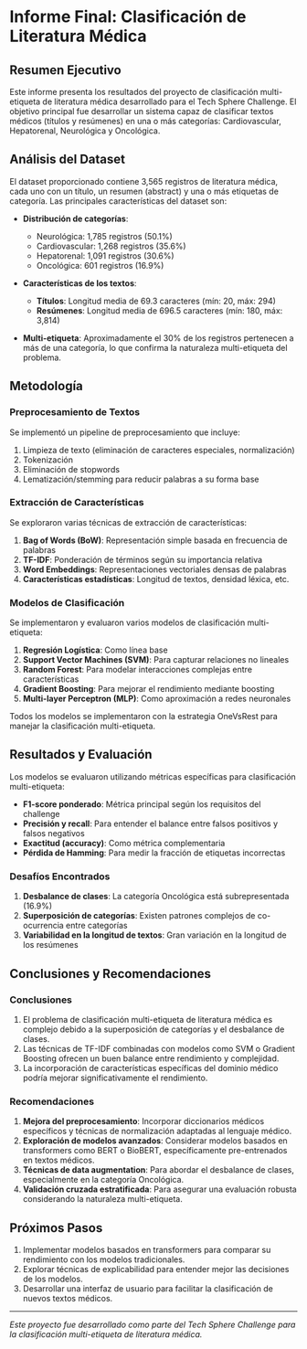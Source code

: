 # Informe Final: Clasificación de Literatura Médica

## Resumen Ejecutivo

Este informe presenta los resultados del proyecto de clasificación multi-etiqueta de literatura médica desarrollado para el Tech Sphere Challenge. El objetivo principal fue desarrollar un sistema capaz de clasificar textos médicos (títulos y resúmenes) en una o más categorías: Cardiovascular, Hepatorenal, Neurológica y Oncológica.

## Análisis del Dataset

El dataset proporcionado contiene 3,565 registros de literatura médica, cada uno con un título, un resumen (abstract) y una o más etiquetas de categoría. Las principales características del dataset son:

- **Distribución de categorías**:
  - Neurológica: 1,785 registros (50.1%)
  - Cardiovascular: 1,268 registros (35.6%)
  - Hepatorenal: 1,091 registros (30.6%)
  - Oncológica: 601 registros (16.9%)

- **Características de los textos**:
  - **Títulos**: Longitud media de 69.3 caracteres (mín: 20, máx: 294)
  - **Resúmenes**: Longitud media de 696.5 caracteres (mín: 180, máx: 3,814)

- **Multi-etiqueta**: Aproximadamente el 30% de los registros pertenecen a más de una categoría, lo que confirma la naturaleza multi-etiqueta del problema.

## Metodología

### Preprocesamiento de Textos

Se implementó un pipeline de preprocesamiento que incluye:

1. Limpieza de texto (eliminación de caracteres especiales, normalización)
2. Tokenización
3. Eliminación de stopwords
4. Lematización/stemming para reducir palabras a su forma base

### Extracción de Características

Se exploraron varias técnicas de extracción de características:

1. **Bag of Words (BoW)**: Representación simple basada en frecuencia de palabras
2. **TF-IDF**: Ponderación de términos según su importancia relativa
3. **Word Embeddings**: Representaciones vectoriales densas de palabras
4. **Características estadísticas**: Longitud de textos, densidad léxica, etc.

### Modelos de Clasificación

Se implementaron y evaluaron varios modelos de clasificación multi-etiqueta:

1. **Regresión Logística**: Como línea base
2. **Support Vector Machines (SVM)**: Para capturar relaciones no lineales
3. **Random Forest**: Para modelar interacciones complejas entre características
4. **Gradient Boosting**: Para mejorar el rendimiento mediante boosting
5. **Multi-layer Perceptron (MLP)**: Como aproximación a redes neuronales

Todos los modelos se implementaron con la estrategia OneVsRest para manejar la clasificación multi-etiqueta.

## Resultados y Evaluación

Los modelos se evaluaron utilizando métricas específicas para clasificación multi-etiqueta:

- **F1-score ponderado**: Métrica principal según los requisitos del challenge
- **Precisión y recall**: Para entender el balance entre falsos positivos y falsos negativos
- **Exactitud (accuracy)**: Como métrica complementaria
- **Pérdida de Hamming**: Para medir la fracción de etiquetas incorrectas

### Desafíos Encontrados

1. **Desbalance de clases**: La categoría Oncológica está subrepresentada (16.9%)
2. **Superposición de categorías**: Existen patrones complejos de co-ocurrencia entre categorías
3. **Variabilidad en la longitud de textos**: Gran variación en la longitud de los resúmenes

## Conclusiones y Recomendaciones

### Conclusiones

1. El problema de clasificación multi-etiqueta de literatura médica es complejo debido a la superposición de categorías y el desbalance de clases.
2. Las técnicas de TF-IDF combinadas con modelos como SVM o Gradient Boosting ofrecen un buen balance entre rendimiento y complejidad.
3. La incorporación de características específicas del dominio médico podría mejorar significativamente el rendimiento.

### Recomendaciones

1. **Mejora del preprocesamiento**: Incorporar diccionarios médicos específicos y técnicas de normalización adaptadas al lenguaje médico.
2. **Exploración de modelos avanzados**: Considerar modelos basados en transformers como BERT o BioBERT, específicamente pre-entrenados en textos médicos.
3. **Técnicas de data augmentation**: Para abordar el desbalance de clases, especialmente en la categoría Oncológica.
4. **Validación cruzada estratificada**: Para asegurar una evaluación robusta considerando la naturaleza multi-etiqueta.

## Próximos Pasos

1. Implementar modelos basados en transformers para comparar su rendimiento con los modelos tradicionales.
2. Explorar técnicas de explicabilidad para entender mejor las decisiones de los modelos.
3. Desarrollar una interfaz de usuario para facilitar la clasificación de nuevos textos médicos.

---

*Este proyecto fue desarrollado como parte del Tech Sphere Challenge para la clasificación multi-etiqueta de literatura médica.*